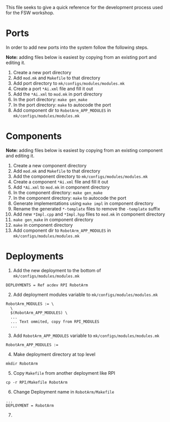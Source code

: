 This file seeks to give a quick reference for the development process used for the FSW workshop.

# Ports

In order to add new ports into the system follow the following steps.

**Note:** adding files below is easiest by copying from an existing port and editing it.

1. Create a new port directory 
2. Add `mod.mk` and `Makefile` to that directory
3. Add port directory to `mk/configs/modules/modules.mk`
4. Create a port `*Ai.xml` file and fill it out
5. Add the `*Ai.xml` to `mod.mk` in port directory
6. In the port directory: `make gen_make`
7. In the port directory: `make` to autocode the port
8. Add component dir to `RobotArm_APP_MODULES` in `mk/configs/modules/modules.mk`


# Components

**Note:** adding files below is easiest by copying from an existing component and editing it.

1. Create a new component directory 
2. Add `mod.mk` and `Makefile` to that directory
3. Add the component directory to `mk/configs/modules/modules.mk`
4. Create a component `*Ai.xml` file and fill it out
6. Add `*Ai.xml` to `mod.mk` in component directory
7. In the component directory: `make gen_make`
8. In the component directory: `make` to autocode the port
9. Generate implementations using `make impl` in component directory
10. Rename the generated `*-template` files to remove the `-template` suffix
11. Add new `*Impl.cpp` and `*Impl.hpp` files to `mod.mk` in component directory
12. `make gen_make` in component directory
13. `make` in component directory
14. Add component dir to `RobotArm_APP_MODULES` in `mk/configs/modules/modules.mk`


# Deployments

1. Add the new deployment to the bottom of `mk/configs/modules/modules.mk`
```
DEPLOYMENTS = Ref acdev RPI RobotArm
```
2. Add deployment modules variable to `mk/configs/modules/modules.mk`
```
RobotArm_MODULES := \
  \
  $(RobotArm_APP_MODULES) \
  ...
  ... Text ommited, copy from RPI_MODULES
  ...
```
3. Add `RobotArm_APP_MODULES` variable to `mk/configs/modules/modules.mk`
```
RobotArm_APP_MODULES :=
```
4. Make deployment directory at top level
```
mkdir RobotArm
```
5. Copy `Makefile` from another deployment like RPI
```
cp -r RPI/Makefile RobotArm
```
6. Change Deployment name in `RobotArm/Makefile`
```
...
DEPLOYMENT = RobotArm
```
7.
